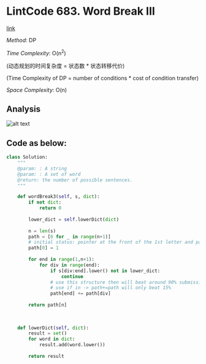 # LintCode 683. Word Break III
[link](https://www.lintcode.com/problem/word-break-iii/description)

*Method*: DP

*Time Complexity*: O(n<sup>2</sup>)  

(动态规划的时间复杂度 = 状态数 * 状态转移代价)

(Time Complexity of DP = number of conditions * cost of condition transfer)

*Space Complexity*: O(n)

## Analysis
![alt text](https://github.com/Amory0709/Data-Structure-and-Algorithm/blob/master/wordBreak3.jpeg)

## Code as below:
```python
class Solution:
    """
    @param: : A string
    @param: : A set of word
    @return: the number of possible sentences.
    """

    def wordBreak3(self, s, dict):
        if not dict:
            return 0
            
        lower_dict = self.lowerDict(dict)
        
        n = len(s)
        path = [0 for _ in range(n+1)]
        # initial status: pointer at the front of the 1st letter and path = 1
        path[0] = 1
        
        for end in range(1,n+1):
            for div in range(end):
                if s[div:end].lower() not in lower_dict:
                    continue
                # use this structure then will beat around 90% submissions
                # use if in -> path+=path will only beat 15%
                path[end] += path[div]
                
        return path[n]
    
    
    
    def lowerDict(self, dict):
        result = set()
        for word in dict:
            result.add(word.lower())
        
        return result
```
